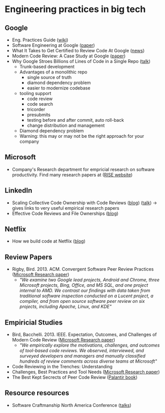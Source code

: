 # Engineering practices in big tech

## Google
* Eng. Practices Guide ([wiki](https://google.github.io/eng-practices/))
* Software Engineering at Google ([paper](https://arxiv.org/pdf/1702.01715.pdf))
* What It Takes to Get Certified to Review Code At Google ([news](https://dev.to/pullrequest/getting-the-certification-to-review-code-at-google-55ng))
* Modern Code Review: A Case Study at Google ([paper](https://storage.googleapis.com/pub-tools-public-publication-data/pdf/80735342aebcbfc8af4878373f842c25323cb985.pdf))
* Why Google Stroes Billions of Lines of Code in a Single Repo ([talk](https://www.youtube.com/watch?v=W71BTkUbdqE))
   * Trunk-based development
   * Advantages of a monolithic repo
      * single source of truth
      * diamond dependency problem
      * easier to modernize codebase
   * tooling support
      * code review
      * code search
      * tricorder
      * presubmits
      * testing before and after commit, auto roll-back
      * change distribution and management
   * Diamond dependency problem
   * Warning: this may or may not be the right approach for your company
      

## Microsoft
* Company's Research department for empricial research on software productivity. Find many research papers at ([RISE website](https://www.microsoft.com/en-us/research/group/research-software-engineering-rise/))

## LinkedIn
* Scaling Collective Code Ownership with Code Reviews ([blog](https://engineering.linkedin.com/blog/2018/06/scaling-collective-code-ownership-with-code-reviews)) ([talk](https://scna.softwarecraftsmanship.org/#7)) -> gives links to very useful empirical research papers
* Effective Code Reviews and File Ownerships ([blog](https://engineering.linkedin.com/blog/2016/01/effective-code-reviews-and-file-ownerships))

## Netflix
* How we build code at Netflix ([blog](https://medium.com/netflix-techblog/how-we-build-code-at-netflix-c5d9bd727f15))

## Review Papers
* Rigby, Bird. 2013. ACM. Convergent Software Peer Review Practices ([Microsoft Research paper](https://www.microsoft.com/en-us/research/publication/convergent-software-peer-review-practices/))
    * *"We examine two Google lead projects, Android and Chrome, three Microsoft projects, Bing, Office, and MS SQL, and one project internal to AMD. We contrast our findings with data taken from traditional software inspection conducted on a Lucent project, a compiler, and from open source software peer review on six projects, including Apache, Linux, and KDE"*

## Empiricial Studies
* Bird, Bacchelli. 2013. IEEE. Expectation, Outcomes, and Challenges of Modern Code Review ([Microsoft Research paper](https://www.microsoft.com/en-us/research/publication/expectations-outcomes-and-challenges-of-modern-code-review/))
    * *"We empirically explore the motivations, challenges, and outcomes of tool-based code reviews. We observed, interviewed, and surveyed developers and managers and manually classified hundreds of review comments across diverse teams at Microsoft"*
* Code Reviewing in the Trenches: Understanding
* Challenges, Best Practices and Tool Needs ([Microsoft Research paper](https://www.microsoft.com/en-us/research/wp-content/uploads/2016/05/MS-Code-Review-Tech-Report-MSR-TR-2016-27.pdf))
* The Best Kept Secrects of Peer Code Review ([Palantir book](https://smartbear.com/resources/ebooks/best-kept-secrets-of-code-review/))

## Resource resources
* Software Craftmanship North America Conference ([talks](https://scna.softwarecraftsmanship.org/#7))

